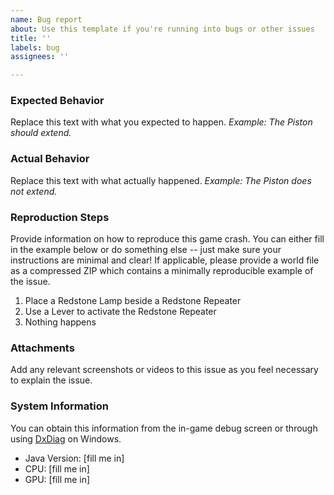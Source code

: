 ```yaml
---
name: Bug report
about: Use this template if you're running into bugs or other issues
title: ''
labels: bug
assignees: ''

---
```


### Expected Behavior
Replace this text with what you expected to happen.
_Example: The Piston should extend._

### Actual Behavior
Replace this text with what actually happened.
_Example: The Piston does not extend._

### Reproduction Steps
Provide information on how to reproduce this game crash. You can either fill in the example below or do something else -- just make sure your instructions are minimal and clear! If applicable, please provide a world file as a compressed ZIP which contains a minimally reproducible example of the issue. 

1. Place a Redstone Lamp beside a Redstone Repeater
2. Use a Lever to activate the Redstone Repeater
3. Nothing happens

### Attachments
Add any relevant screenshots or videos to this issue as you feel necessary to explain the issue.

### System Information
You can obtain this information from the in-game debug screen or through using [DxDiag](https://support.microsoft.com/en-us/help/4028644/windows-open-and-run-dxdiagexe) on Windows.

- Java Version: [fill me in]
- CPU: [fill me in]
- GPU: [fill me in]
